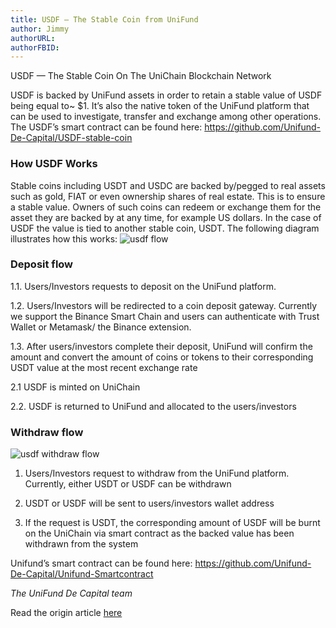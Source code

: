 ```yaml
---
title: USDF — The Stable Coin from UniFund
author: Jimmy
authorURL: 
authorFBID: 
---
```


USDF — The Stable Coin On The UniChain Blockchain Network

USDF is backed by UniFund assets in order to retain a stable value of USDF being equal to~ $1. It’s also the native token of the UniFund platform that can be used to investigate, transfer and exchange among other operations. The USDF’s smart contract can be found here: https://github.com/Unifund-De-Capital/USDF-stable-coin

<!--truncate-->

### How USDF Works
Stable coins including USDT and USDC are backed by/pegged to real assets such as gold, FIAT or even ownership shares of real estate. This is to ensure a stable value. Owners of such coins can redeem or exchange them for the asset they are backed by at any time, for example US dollars. In the case of USDF the value is tied to another stable coin, USDT. The following diagram illustrates how this works:
![usdf flow](../../../../img/blog/unifund-01.jpeg)

### Deposit flow
1.1. Users/Investors requests to deposit on the UniFund platform.

1.2. Users/Investors will be redirected to a coin deposit gateway. Currently we support the Binance Smart Chain and users can authenticate with Trust Wallet or Metamask/ the Binance extension.

1.3. After users/investors complete their deposit, UniFund will confirm the amount and convert the amount of coins or tokens to their corresponding USDT value at the most recent exchange rate

2.1 USDF is minted on UniChain

2.2. USDF is returned to UniFund and allocated to the users/investors

### Withdraw flow
![usdf withdraw flow](../../../../img/blog/unifund-02.jpeg)

1. Users/Investors request to withdraw from the UniFund platform. Currently, either USDT or USDF can be withdrawn

2. USDT or USDF will be sent to users/investors wallet address

3. If the request is USDT, the corresponding amount of USDF will be burnt on the UniChain via smart contract as the backed value has been withdrawn from the system

Unifund’s smart contract can be found here: https://github.com/Unifund-De-Capital/Unifund-Smartcontract

*The UniFund De Capital team*

Read the origin article [here](https://medium.com/uniworld-io/usdf-the-stable-coin-on-the-unichain-blockchain-network-270bbdcf8a7e)

